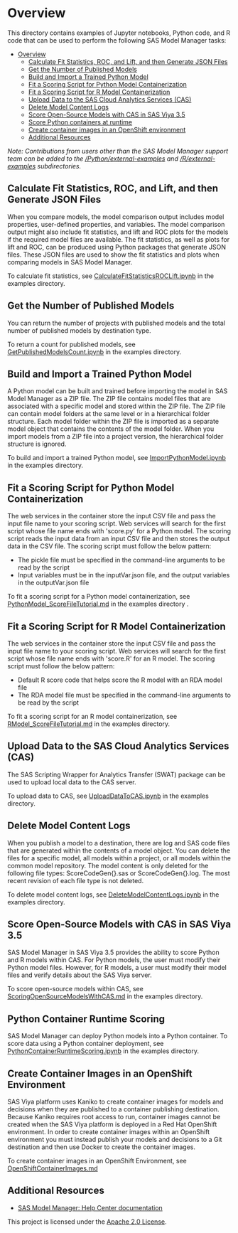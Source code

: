 # Overview

This directory contains examples of Jupyter notebooks, Python code, and R code that can be used to perform the following SAS Model Manager tasks:
- [Overview](#overview)
  - [Calculate Fit Statistics, ROC, and Lift, and then Generate JSON Files](#calculate-fit-statistics-roc-and-lift-and-then-generate-json-files)
  - [Get the Number of Published Models](#get-the-number-of-published-models)
  - [Build and Import a Trained Python Model](#build-and-import-a-trained-python-model)
  - [Fit a Scoring Script for Python Model Containerization](#fit-a-scoring-script-for-python-model-containerization)
  - [Fit a Scoring Script for R Model Containerization](#fit-a-scoring-script-for-r-model-containerization)
  - [Upload Data to the SAS Cloud Analytics Services (CAS)](#upload-data-to-the-sas-cloud-analytics-services-cas)
  - [Delete Model Content Logs](#delete-model-content-logs)
  - [Score Open-Source Models with CAS in SAS Viya 3.5](#score-open-source-models-with-cas-in-sas-viya-35)
  - [Score Python containers at runtime](#python-container-runtime-scoring)
  - [Create container images in an OpenShift environment](#create-container-images-in-an-openshift-environment)
  - [Additional Resources](#additional-resources)

_Note: Contributions from users other than the SAS Model Manager support team can be added to the [/Python/external-examples](./Python/external-examples/README.md) and [/R/external-examples](R/external-examples/README.md) subdirectories._

## Calculate Fit Statistics, ROC, and Lift, and then Generate JSON Files

When you compare models, the model comparison output includes model properties, user-defined properties, and variables. The model comparison output
might also include fit statistics, and lift and ROC plots for the models if the required model files are available. The fit statistics, as well as
plots for lift and ROC, can be produced using Python packages that generate JSON files. These JSON files are used to show the fit statistics
and plots when comparing models in SAS Model Manager.

To calculate fit statistics, see [CalculateFitStatisticsROCLift.ipynb](Python/CalculateFitStatisticsROCLift.ipynb) in the examples directory.


## Get the Number of Published Models

You can return the number of projects with published models and the total number of published models by destination type.

To return a count for published models, see [GetPublishedModelsCount.ipynb](Python/GetPublishedModelsCount.ipynb) in the examples directory.

## Build and Import a Trained Python Model

A Python model can be built and trained before importing the model in SAS Model Manager as a ZIP file. The ZIP file contains model files that are associated
with a specific model and stored within the ZIP file. The ZIP file can contain model folders at the same level or in a hierarchical folder structure.
Each model folder within the ZIP file is imported as a separate model object that contains the contents of the model folder.
When you import models from a ZIP file into a project version, the hierarchical folder structure is ignored.

To build and import a trained Python model, see [ImportPythonModel.ipynb](Python/ImportPythonModel.ipynb) in the examples directory.

## Fit a Scoring Script for Python Model Containerization

The web services in the container store the input CSV file and pass the input file name to your scoring script. Web services will search for the first script whose file
name ends with 'score.py' for a Python model. The scoring script reads the input data from an input CSV file and then stores the output data in the CSV file.
The scoring script must follow the below pattern:

* The pickle file must be specified in the command-line arguments to be read by the script
* Input variables must be in the inputVar.json file, and the output variables in the outputVar.json file

To fit a scoring script for a Python model containerization, see [PythonModel_ScoreFileTutorial.md](Python/PythonModel_ScoreFileTutorial.md) in the examples directory .

## Fit a Scoring Script for R Model Containerization

The web services in the container store the input CSV file and pass the input file name to your scoring script. Web services will search for the first script whose file
name ends with 'score.R' for an R model. The scoring script must follow the below pattern:

* Default R score code that helps score the R model with an RDA model file
* The RDA model file must be specified in the command-line arguments to be read by the script

To fit a scoring script for an R model containerization, see [RModel_ScoreFileTutorial.md](R/RModel_ScoreFileTutorial.md) in the examples directory.

## Upload Data to the SAS Cloud Analytics Services (CAS)

The SAS Scripting Wrapper for Analytics Transfer (SWAT) package can be used to upload local data to the CAS server. 

To upload data to CAS, see [UploadDataToCAS.ipynb](Python/UploadDataToCAS.ipynb) in the examples directory.

## Delete Model Content Logs
When you publish a model to a destination, there are log and SAS code files that are generated within the contents of a model object. 
You can delete the files for a specific model, all models within a project, or all models within the common model repository. 
The model content is only deleted for the following file types: ScoreCodeGen{}.sas or ScoreCodeGen{}.log. The most recent revision of each file type is not deleted.

To delete model content logs, see [DeleteModelContentLogs.ipynb](Python/DeleteModelContentLogs.ipynb) in the examples directory.

## Score Open-Source Models with CAS in SAS Viya 3.5
SAS Model Manager in SAS Viya 3.5 provides the ability to score Python and R models within CAS. For Python models, the user must modify their Python model files. 
However, for R models, a user must modify their model files and verify details about the SAS Viya server.

To score open-source models within CAS, see [ScoringOpenSourceModelsWithCAS.md](./ScoringOpenSourceModelsWithCAS.md) in the examples directory.

## Python Container Runtime Scoring
SAS Model Manager can deploy Python models into a Python container. To score data using a Python container deployment, see [PythonContainerRuntimeScoring.ipynb](Python/PythonContainerRuntimeScoring.ipynb) in the examples directory.

## Create Container Images in an OpenShift Environment
SAS Viya platform uses Kaniko to create container images for models and decisions when they are published to a container publishing destination. 
Because Kaniko requires root access to run, container images cannot be created when the SAS Viya platform is deployed in a Red Hat OpenShift environment. 
In order to create container images within an OpenShift environment you must instead publish your models and decisions to a Git destination and then use Docker to create the container images.

To create container images in an OpenShift Environment, see [OpenShiftContainerImages.md](./OpenShiftContainerImages.md)

## Additional Resources
* [SAS Model Manager: Help Center documentation](https://documentation.sas.com/?cdcId=mdlmgrcdc&cdcVersion=default&docsetId=mdlmgrwlcm&docsetTarget=home.htm)


This project is licensed under the [Apache 2.0 License](../LICENSE).
